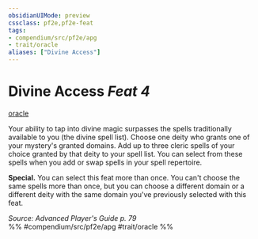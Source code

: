 ```yaml
---
obsidianUIMode: preview
cssclass: pf2e,pf2e-feat
tags:
- compendium/src/pf2e/apg
- trait/oracle
aliases: ["Divine Access"]
---
```

# Divine Access  *Feat 4*  
[oracle](/rules/traits/oracle-apg.md)  


Your ability to tap into divine magic surpasses the spells traditionally available to you (the divine spell list). Choose one deity who grants one of your mystery's granted domains. Add up to three cleric spells of your choice granted by that deity to your spell list. You can select from these spells when you add or swap spells in your spell repertoire.

**Special.** You can select this feat more than once. You can't choose the same spells more than once, but you can choose a different domain or a different deity with the same domain you've previously selected with this feat.

*Source: Advanced Player's Guide p. 79*  
%% #compendium/src/pf2e/apg #trait/oracle %%